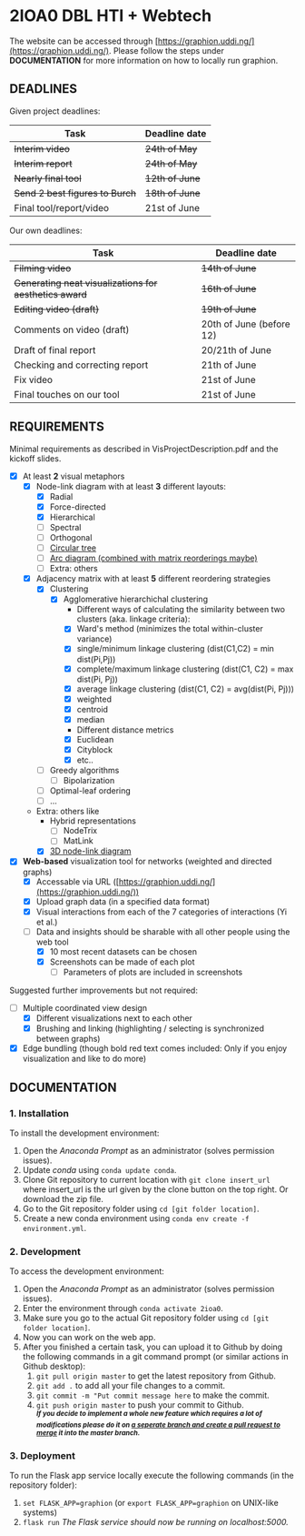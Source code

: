 # 2IOA0 DBL HTI + Webtech

The website can be accessed through [https://graphion.uddi.ng/](https://graphion.uddi.ng/).
Please follow the steps under **DOCUMENTATION** for more information on how to locally run graphion.

## DEADLINES
Given project deadlines:

| Task                   | Deadline date |
-------------------------|----------------
| ~~Interim video~~         | ~~24th of May~~  |
| ~~Interim report~~         | ~~24th of May~~  |
| ~~Nearly final tool~~      | ~~12th of June~~ |
| ~~Send 2 best figures to Burch~~     | ~~18th of June~~ |
| Final tool/report/video| 21st of June |

Our own deadlines:

| Task                              | Deadline date |
------------------------------------|----------------
| ~~Filming video~~                     | ~~14th of June~~  |
| ~~Generating neat visualizations for aesthetics award~~     | ~~16th of June~~  |
| ~~Editing video (draft)~~             | ~~19th of June~~  |
| Comments on video (draft)         | 20th of June (before 12)  |
| Draft of final report             | 20/21th of June  |
| Checking and correcting report    | 21th of June  |
| Fix video | 21st of June|
| Final touches on our tool         | 21st of June  |

## REQUIREMENTS
Minimal requirements as described in VisProjectDescription.pdf and the kickoff slides.

- [x] At least **2** visual metaphors
  - [x] Node-link diagram with at least **3** different layouts:
    - [x] Radial
    - [x] Force-directed
    - [x] Hierarchical
    - [ ] Spectral
    - [ ] Orthogonal
    - [ ] [Circular tree](https://networkx.github.io/documentation/stable/auto_examples/drawing/plot_circular_tree.html)
    - [ ] [Arc diagram (combined with matrix reorderings maybe)](https://www.data-to-viz.com/graph/arc.html)
    - [ ] Extra: others
  - [x] Adjacency matrix with at least **5** different reordering strategies
    - [x] Clustering
      - [x] Agglomerative hierarchichal clustering
        - Different ways of calculating the similarity between two clusters (aka. linkage criteria):
        - [x] Ward's method (minimizes the total within-cluster variance)
        - [x] single/minimum linkage clustering (dist(C1,C2) = min dist(Pi,Pj))
        - [x] complete/maximum linkage clustering (dist(C1, C2) = max dist(Pi, Pj))
        - [x] average linkage clustering (dist(C1, C2) = avg(dist(Pi, Pj)))
        - [x] weighted
        - [x] centroid
        - [x] median
        - Different distance metrics
        - [x] Euclidean
        - [x] Cityblock
        - [x] etc..
    - [ ] Greedy algorithms
      - [ ] Bipolarization
    - [ ] Optimal-leaf ordering
    - [ ] ...
  - Extra: others like
    - Hybrid representations
      - [ ] NodeTrix
      - [ ] MatLink
    - [x] [3D node-link diagram](https://plot.ly/python/3d-network-graph/)

- [x] **Web-based** visualization tool for networks (weighted and directed graphs)
  - [x] Accessable via URL ([https://graphion.uddi.ng/](https://graphion.uddi.ng/))
  - [x] Upload graph data (in a specified data format)
  - [x] Visual interactions from each of the 7 categories of interactions (Yi et al.)
  - [ ] Data and insights should be sharable with all other people using the web tool
    - [x] 10 most recent datasets can be chosen
    - [x] Screenshots can be made of each plot
      - [ ] Parameters of plots are included in screenshots

Suggested further improvements but not required:
- [ ] Multiple coordinated view design
  - [x] Different visualizations next to each other
  - [x] Brushing and linking (highlighting / selecting is synchronized between graphs)
- [x] Edge bundling (though bold red text comes included: Only if you enjoy visualization and like to do more)

## DOCUMENTATION
### 1. Installation
To install the development environment:
1. Open the _Anaconda Prompt_ as an administrator (solves permission issues).
2. Update _conda_ using ```conda update conda```.
3. Clone Git repository to current location with ```git clone insert_url``` where insert_url is the url given by the clone button on the top right. Or download the zip file.
4. Go to the Git repository folder using ```cd [git folder location]```.
5. Create a new conda environment using ```conda env create -f environment.yml```.

### 2. Development
To access the development environment:
1. Open the _Anaconda Prompt_ as an administrator (solves permission issues).
2. Enter the environment through ```conda activate 2ioa0```.
3. Make sure you go to the actual Git repository folder using ```cd [git folder location]```.
4. Now you can work on the web app.
5. After you finished a certain task, you can upload it to Github by doing the following commands in a git command prompt (or similar actions in Github desktop):
   1. ```git pull origin master``` to get the latest repository from Github.
   2. ```git add .``` to add all your file changes to a commit.
   3. ```git commit -m "Put commit message here``` to make the commit.
   4. ```git push origin master``` to push your commit to Github.  
   <sup><em><strong>If you decide to implement a whole new feature which requires a lot of modifications please do it on <a href="https://git-scm.com/book/en/v2/Git-Branching-Basic-Branching-and-Merging">a seperate branch and create a pull request to merge</a> it into the master branch.</strong></em></sup>

### 3. Deployment
To run the Flask app service locally execute the following commands (in the repository folder):
1. ```set FLASK_APP=graphion``` (or ```export FLASK_APP=graphion``` on UNIX-like systems)
2. ```flask run```
_The Flask service should now be running on localhost:5000._
